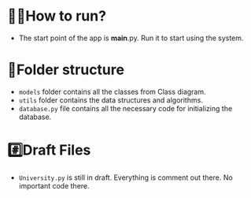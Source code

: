 # 🏃‍♂️How to run?

- The start point of the app is __main__.py. Run it to start using the system.

# 📁Folder structure

- `models` folder contains all the classes from Class diagram.
- `utils` folder contains the data structures and algorithms. 
- `database.py` file contains all the necessary code for initializing the database.

# #️⃣Draft Files 

- `University.py` is still in draft. Everything is comment out there. No important code there.
